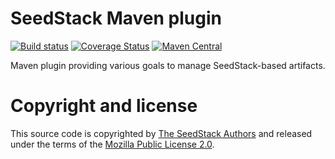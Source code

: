 # SeedStack Maven plugin

[![Build status](https://travis-ci.org/seedstack/maven-plugin.svg?branch=master)](https://travis-ci.org/seedstack/maven-plugin) [![Coverage Status](https://coveralls.io/repos/seedstack/maven-plugin/badge.svg?branch=master)](https://coveralls.io/r/seedstack/maven-plugin?branch=master) [![Maven Central](https://maven-badges.herokuapp.com/maven-central/org.seedstack/seedstack-maven-plugin/badge.svg?style=flat)](https://maven-badges.herokuapp.com/maven-central/org.seedstack/seedstack-maven-plugin)

Maven plugin providing various goals to manage SeedStack-based artifacts.

# Copyright and license

This source code is copyrighted by [The SeedStack Authors](https://github.com/seedstack/seedstack/blob/master/AUTHORS) and
released under the terms of the [Mozilla Public License 2.0](https://www.mozilla.org/MPL/2.0/). 
